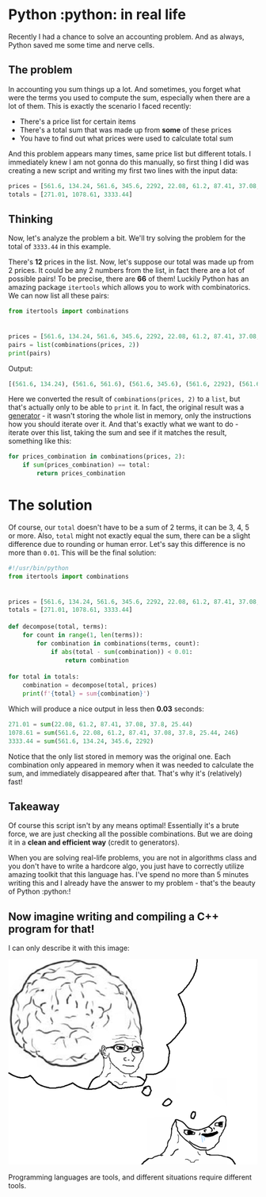 # Python :python: in real life
Recently I had a chance to solve an accounting problem. And as always, Python saved me some time and nerve cells.

## The problem
In accounting you sum things up a lot. And sometimes, you forget what were the terms you used to compute the sum, especially when there are a lot of them. This is exactly the scenario I faced recently:
 - There's a price list for certain items
 - There's a total sum that was made up from **some** of these prices
 - You have to find out what prices were used to calculate total sum

And this problem appears many times, same price list but different totals. I immediately knew I am not gonna do this manually, so first thing I did was creating a new script and writing my first two lines with the input data:
```python
prices = [561.6, 134.24, 561.6, 345.6, 2292, 22.08, 61.2, 87.41, 37.08, 37.8, 25.44, 246]
totals = [271.01, 1078.61, 3333.44]
```

## Thinking
Now, let's analyze the problem a bit. We'll try solving the problem for the total of `3333.44` in this example.

There's **12** prices in the list. Now, let's suppose our total was made up from 2 prices. It could be any 2 numbers from the list, in fact there are a lot of possible pairs! To be precise, there are **66** of them! Luckily Python has an amazing package `itertools` which allows you to work with combinatorics. We can now list all these pairs:

```python
from itertools import combinations


prices = [561.6, 134.24, 561.6, 345.6, 2292, 22.08, 61.2, 87.41, 37.08, 37.8, 25.44, 246]
pairs = list(combinations(prices, 2))
print(pairs)
```

Output:
```python
[(561.6, 134.24), (561.6, 561.6), (561.6, 345.6), (561.6, 2292), (561.6, 22.08), (561.6, 61.2), (561.6, 87.41), (561.6, 37.08), (561.6, 37.8), (561.6, 25.44), (561.6, 246), (134.24, 561.6), (134.24, 345.6), (134.24, 2292), (134.24, 22.08), (134.24, 61.2), (134.24, 87.41), (134.24, 37.08), (134.24, 37.8), (134.24, 25.44), (134.24, 246), (561.6, 345.6), (561.6, 2292), (561.6, 22.08), (561.6, 61.2), (561.6, 87.41), (561.6, 37.08), (561.6, 37.8), (561.6, 25.44), (561.6, 246), (345.6, 2292), (345.6, 22.08), (345.6, 61.2), (345.6, 87.41), (345.6, 37.08), (345.6, 37.8), (345.6, 25.44), (345.6, 246), (2292, 22.08), (2292, 61.2), (2292, 87.41), (2292, 37.08), (2292, 37.8), (2292, 25.44), (2292, 246), (22.08, 61.2), (22.08, 87.41), (22.08, 37.08), (22.08, 37.8), (22.08, 25.44), (22.08, 246), (61.2, 87.41), (61.2, 37.08), (61.2, 37.8), (61.2, 25.44), (61.2, 246), (87.41, 37.08), (87.41, 37.8), (87.41, 25.44), (87.41, 246), (37.08, 37.8), (37.08, 25.44), (37.08, 246), (37.8, 25.44), (37.8, 246), (25.44, 246)]
```

Here we converted the result of `combinations(prices, 2)` to a `list`, but that's actually only to be able to `print` it. In fact, the original result was a [generator](https://wiki.python.org/moin/Generators) - it wasn't storing the whole list in memory, only the instructions how you should iterate over it. And that's exactly what we want to do - iterate over this list, taking the sum and see if it matches the result, something like this:

```python
for prices_combination in combinations(prices, 2):
    if sum(prices_combination) == total:
        return prices_combination
```

# The solution
Of course, our `total` doesn't have to be a sum of 2 terms, it can be 3, 4, 5 or more. Also, `total` might not exactly equal the sum, there can be a slight difference due to rounding or human error. Let's say this difference is no more than `0.01`. This will be the final solution:
```python
#!/usr/bin/python
from itertools import combinations


prices = [561.6, 134.24, 561.6, 345.6, 2292, 22.08, 61.2, 87.41, 37.08, 37.8, 25.44, 246]
totals = [271.01, 1078.61, 3333.44]

def decompose(total, terms):
    for count in range(1, len(terms)):
        for combination in combinations(terms, count):
            if abs(total - sum(combination)) < 0.01:
                return combination

for total in totals:
    combination = decompose(total, prices)
    print(f'{total} = sum{combination}')
```

Which will produce a nice output in less then **0.03** seconds:
```python
271.01 = sum(22.08, 61.2, 87.41, 37.08, 37.8, 25.44)
1078.61 = sum(561.6, 22.08, 61.2, 87.41, 37.08, 37.8, 25.44, 246)
3333.44 = sum(561.6, 134.24, 345.6, 2292)
```

Notice that the only list stored in memory was the original one. Each combination only appeared in memory when it was needed to calculate the sum, and immediately disappeared after that. That's why it's (relatively) fast!

## Takeaway
Of course this script isn't by any means optimal! Essentially it's a brute force, we are just checking all the possible combinations. But we are doing it in a **clean and efficient way** (credit to generators).

When you are solving real-life problems, you are not in algorithms class and you don't have to write a hardcore algo, you just have to correctly utilize amazing toolkit that this language has. I've spend no more than 5 minutes writing this and I already have the answer to my problem - that's the beauty of Python :python:!

## Now imagine writing and compiling a C++ program for that!
I can only describe it with this image:

![meme](/public/brainlet-dreams-big-brain.png)

Programming languages are tools, and different situations require different tools.
